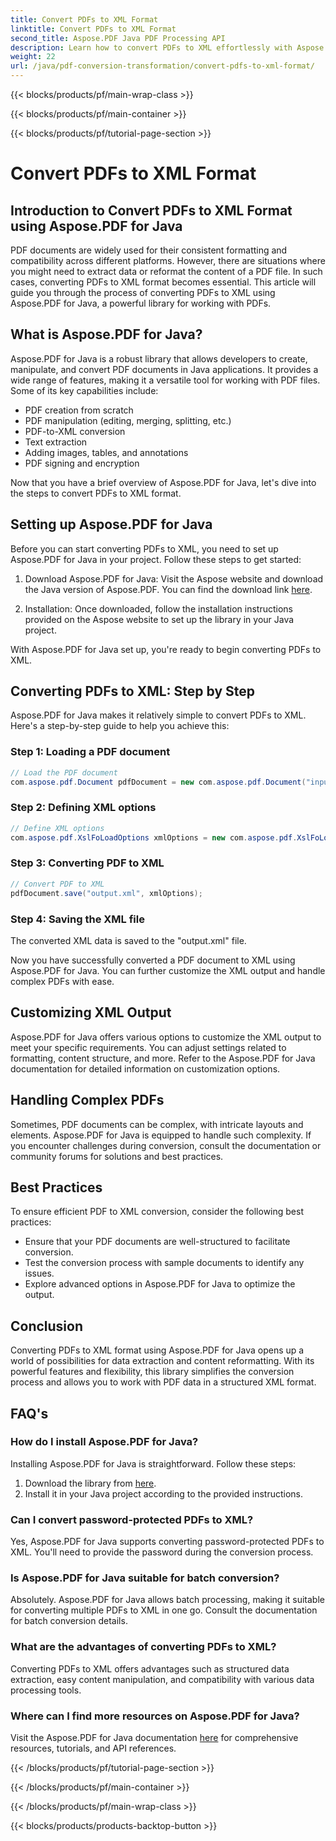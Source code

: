 ```yaml
---
title: Convert PDFs to XML Format
linktitle: Convert PDFs to XML Format
second_title: Aspose.PDF Java PDF Processing API
description: Learn how to convert PDFs to XML effortlessly with Aspose.PDF for Java. Step-by-step guide and best practices for efficient conversion.
weight: 22
url: /java/pdf-conversion-transformation/convert-pdfs-to-xml-format/
---
```


{{< blocks/products/pf/main-wrap-class >}}

{{< blocks/products/pf/main-container >}}

{{< blocks/products/pf/tutorial-page-section >}}

# Convert PDFs to XML Format


## Introduction to Convert PDFs to XML Format using Aspose.PDF for Java

PDF documents are widely used for their consistent formatting and compatibility across different platforms. However, there are situations where you might need to extract data or reformat the content of a PDF file. In such cases, converting PDFs to XML format becomes essential. This article will guide you through the process of converting PDFs to XML using Aspose.PDF for Java, a powerful library for working with PDFs.

## What is Aspose.PDF for Java?

Aspose.PDF for Java is a robust library that allows developers to create, manipulate, and convert PDF documents in Java applications. It provides a wide range of features, making it a versatile tool for working with PDF files. Some of its key capabilities include:

- PDF creation from scratch
- PDF manipulation (editing, merging, splitting, etc.)
- PDF-to-XML conversion
- Text extraction
- Adding images, tables, and annotations
- PDF signing and encryption

Now that you have a brief overview of Aspose.PDF for Java, let's dive into the steps to convert PDFs to XML format.

## Setting up Aspose.PDF for Java

Before you can start converting PDFs to XML, you need to set up Aspose.PDF for Java in your project. Follow these steps to get started:

1. Download Aspose.PDF for Java: Visit the Aspose website and download the Java version of Aspose.PDF. You can find the download link [here](https://releases.aspose.com/pdf/java/).

2. Installation: Once downloaded, follow the installation instructions provided on the Aspose website to set up the library in your Java project.

With Aspose.PDF for Java set up, you're ready to begin converting PDFs to XML.

## Converting PDFs to XML: Step by Step

Aspose.PDF for Java makes it relatively simple to convert PDFs to XML. Here's a step-by-step guide to help you achieve this:

### Step 1: Loading a PDF document

```java
// Load the PDF document
com.aspose.pdf.Document pdfDocument = new com.aspose.pdf.Document("input.pdf");
```

### Step 2: Defining XML options

```java
// Define XML options
com.aspose.pdf.XslFoLoadOptions xmlOptions = new com.aspose.pdf.XslFoLoadOptions();
```

### Step 3: Converting PDF to XML

```java
// Convert PDF to XML
pdfDocument.save("output.xml", xmlOptions);
```

### Step 4: Saving the XML file

The converted XML data is saved to the "output.xml" file.

Now you have successfully converted a PDF document to XML using Aspose.PDF for Java. You can further customize the XML output and handle complex PDFs with ease.

## Customizing XML Output

Aspose.PDF for Java offers various options to customize the XML output to meet your specific requirements. You can adjust settings related to formatting, content structure, and more. Refer to the Aspose.PDF for Java documentation for detailed information on customization options.

## Handling Complex PDFs

Sometimes, PDF documents can be complex, with intricate layouts and elements. Aspose.PDF for Java is equipped to handle such complexity. If you encounter challenges during conversion, consult the documentation or community forums for solutions and best practices.

## Best Practices

To ensure efficient PDF to XML conversion, consider the following best practices:

- Ensure that your PDF documents are well-structured to facilitate conversion.
- Test the conversion process with sample documents to identify any issues.
- Explore advanced options in Aspose.PDF for Java to optimize the output.

## Conclusion

Converting PDFs to XML format using Aspose.PDF for Java opens up a world of possibilities for data extraction and content reformatting. With its powerful features and flexibility, this library simplifies the conversion process and allows you to work with PDF data in a structured XML format.

## FAQ's

### How do I install Aspose.PDF for Java?

Installing Aspose.PDF for Java is straightforward. Follow these steps:
1. Download the library from [here](https://releases.aspose.com/pdf/java/).
2. Install it in your Java project according to the provided instructions.

### Can I convert password-protected PDFs to XML?

Yes, Aspose.PDF for Java supports converting password-protected PDFs to XML. You'll need to provide the password during the conversion process.

### Is Aspose.PDF for Java suitable for batch conversion?

Absolutely. Aspose.PDF for Java allows batch processing, making it suitable for converting multiple PDFs to XML in one go. Consult the documentation for batch conversion details.

### What are the advantages of converting PDFs to XML?

Converting PDFs to XML offers advantages such as structured data extraction, easy content manipulation, and compatibility with various data processing tools.

### Where can I find more resources on Aspose.PDF for Java?

Visit the Aspose.PDF for Java documentation [here](https://reference.aspose.com/pdf/java/) for comprehensive resources, tutorials, and API references.

{{< /blocks/products/pf/tutorial-page-section >}}

{{< /blocks/products/pf/main-container >}}

{{< /blocks/products/pf/main-wrap-class >}}

{{< blocks/products/products-backtop-button >}}
